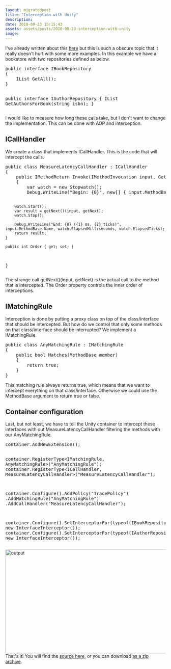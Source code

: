 ```yaml
---
layout: migratedpost
title: "Interception with Unity"
description:
date: 2010-09-23 15:15:43
assets: assets/posts/2010-09-23-interception-with-unity
image: 
---
```


<p>I've already written about this <a href="http://mint.litemedia.se/2009/10/30/aop-in-net-with-unity-interception-model/">here</a> but this is such a obscure topic that it really doesn't hurt with some more examples.  In this example we have a bookstore with two repositories defined as below.</p>
<pre class="brush:csharp">public interface IBookRepository
{
    IList<Book> GetAll();
}

public interface IAuthorRepository
{
    IList<Author> GetAuthorsForBook(string isbn);
}</pre>
<p>I would like to measure how long these calls take, but I don't want to change the implementation. This can be done with AOP and interception.</p>
<h2>ICallHandler</h2>
<p>We create a class that implements ICallHandler. This is the code that will intercept the calls.</p>
<pre class="brush:csharp">public class MeasureLatencyCallHandler : ICallHandler
{
    public IMethodReturn Invoke(IMethodInvocation input, GetNextHandlerDelegate getNext)
    {
        var watch = new Stopwatch();
        Debug.WriteLine("Begin: {0}", new[] { input.MethodBase.Name });

        watch.Start();
        var result = getNext()(input, getNext);
        watch.Stop();

        Debug.WriteLine("End: {0} ({1} ms, {2} ticks)", input.MethodBase.Name, watch.ElapsedMilliseconds, watch.ElapsedTicks);
        return result;
    }

    public int Order { get; set; }
}</pre>
<p>The strange call getNext()(input, getNext) is the actual call to the method that is intercepted. The Order property controls the inner order of interceptions.</p>
<h2>IMatchingRule</h2>
<p>Interception is done by putting a proxy class on top of the class/interface that should be intercepted. But how do we control that only some methods on that class/interface should be interrupted? We implement a IMatchingRule.</p>
<pre class="brush:csharp">public class AnyMatchingRule : IMatchingRule
{
    public bool Matches(MethodBase member)
    {
        return true;
    }
}</pre>
<p>This matching rule always returns true, which means that we want to intercept everything on that class/interface. Otherwise we could use the MethodBase argument to return true or false.</p>
<h2>Container configuration</h2>
<p>Last, but not least, we have to tell the Unity container to intercept these interfaces with out MeasureLatencyCallHandler filtering the methods with our AnyMatchingRule.</p>
<pre class="brush:csharp">container.AddNewExtension<Interception>();

container.RegisterType<IMatchingRule, AnyMatchingRule>("AnyMatchingRule");
container.RegisterType<ICallHandler, MeasureLatencyCallHandler>("MeasureLatencyCallHandler");

container.Configure<Interception>().AddPolicy("TracePolicy")
 .AddMatchingRule("AnyMatchingRule")
 .AddCallHandler("MeasureLatencyCallHandler");

container.Configure<Interception>().SetInterceptorFor(typeof(IBookRepository), new InterfaceInterceptor());
container.Configure<Interception>().SetInterceptorFor(typeof(IAuthorRepository), new InterfaceInterceptor());
</pre>
<p><img src="http://litemedia.info/media/Default/Mint/output.png" title="output" width="562" height="326" class="alignnone size-full wp-image-910" />That's it! You will find the <a href="https://bitbucket.org/bokmal/litemedia.bookstore.unity">source here</a>, or you can download <a href="https://bitbucket.org/bokmal/litemedia.bookstore.unity/get/7e1787751971.zip">as a zip archive</a>.</p>
